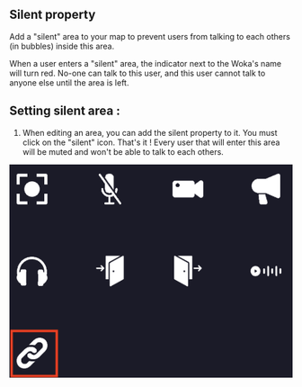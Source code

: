 ## Silent property
Add a "silent" area to your map to prevent users from talking to each others (in bubbles) inside this area.

When a user enters a "silent" area, the indicator next to the Woka's name will turn red.
No-one can talk to this user, and this user cannot talk to anyone else until the area is left.

## Setting silent area :
1. When editing an area, you can add the silent property to it. You must click on the "silent" icon.
That's it ! Every user that will enter this area will be muted and won't be able to talk to each others.

<div class="row">
    <div class="col">
        <img src="../../images/editor/silent_property.png" class="figure-img img-fluid rounded" alt="" />
    </div>
</div>